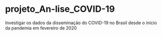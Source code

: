# projeto_An-lise_COVID-19
Investigar os dados da disseminação do COVID-19 no Brasil desde o início da pandemia em fevereiro de 2020
